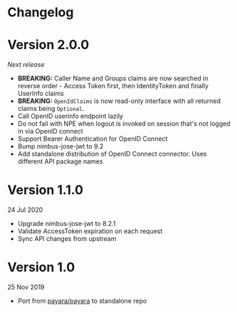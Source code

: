 # Changelog

# Version 2.0.0
_Next release_

* **BREAKING:** Caller Name and Groups claims are now searched in reverse order - Access Token first, then IdentityToken and finally UserInfo claims
* **BREAKING:** `OpenIdClaims` is now read-only interface with all returned claims being `Optional`.
* Call OpenID userinfo endpoint lazily
* Do not fail with NPE when logout is invoked on session that's not logged in via OpenID connect
* Support Bearer Authentication for OpenID Connect
* Bump nimbus-jose-jwt to 9.2
* Add standalone distribution of OpenID Connect connector. Uses different API package names


# Version 1.1.0
24 Jul 2020

* Upgrade nimbus-jose-jwt to 8.2.1
* Validate AccessToken expiration on each request
* Sync API changes from upstream

# Version 1.0
25 Nov 2019

* Port from [payara/payara](https://github.com/payara/payara) to standalone repo
